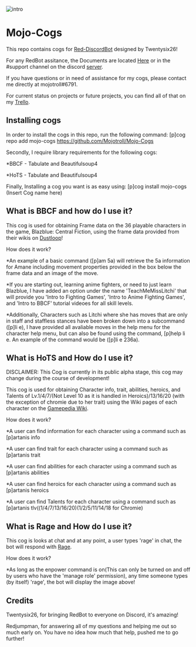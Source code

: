 ![intro](http://www.dustloop.com/wiki/images/0/07/BBCF_Susanoo_6B.png)

# Mojo-Cogs
This repo contains cogs for [Red-DiscordBot](https://github.com/Twentysix26/Red-DiscordBot) designed by Twentysix26!

For any RedBot assitance, the Documents are located [Here](https://twentysix26.github.io/Red-Docs/) or in the #support channel on the discord [server](https://discord.gg/red).

If you have questions or in need of assistance for my cogs, please contact me directly at mojotroll#6791.

For current status on projects or future projects, you can find all of that on my [Trello](https://trello.com/b/K4froUcU).

## Installing cogs

In order to install the cogs in this repo, run the following command: [p]cog repo add mojo-cogs https://github.com/Mojotroll/Mojo-Cogs

Secondly, I require library requirements for the following cogs:

*BBCF - Tabulate and Beautifulsoup4

*HoTS - Tabulate and Beautifulsoup4

Finally, Installing a cog you want is as easy using: [p]cog install mojo-cogs (Insert Cog name here)

## What is BBCF and how do I use it?

This cog is used for obtaining Frame data on the 36 playable characters in the game, Blazblue: Central Fiction, using the frame data provided from their wikis on [Dustloop](http://www.dustloop.com/wiki/index.php?title=BlazBlue:_Central_Fiction)!

How does it work?

*An example of a basic command ([p]am 5a) will retrieve the 5a information for Amane including movement properties provided in the box below the frame data and an image of the move.

*If you are starting out, learning anime fighters, or need to just learn Blazblue, I have added an option under the name 'TeachMeMissLitchi' that will provide you 'Intro to Fighting    Games', 'Intro to Anime Fighting Games', and 'Intro to BBCF' tutorial videoes for all skill levels.

*Additionally, Characters such as Litchi where she has moves that are only in staff and staffless stances have been broken down into a subcommand ([p]li e), I have provided all avaliable moves in the help menu for the character help menu, but can also be found using the command, [p]help li e. An example of the command would be ([p]li e 236a).

## What is HoTS and How do I use it?

DISCLAIMER:  This Cog is currently in its public alpha stage, this cog may change during the course of development!

This cog is used for obtaining Character info, trait, abilities, heroics, and Talents of Lv.1/4/7/(Not Level 10 as it is handled in Heroics)/13/16/20 (with the exception of chromie due to her trait) using the Wiki pages of each character on the [Gamepedia Wiki](https://heroesofthestorm.gamepedia.com/Heroes_of_the_Storm_Wiki).

How does it work?

*A user can find information for each character using a command such as [p]artanis info

*A user can find trait for each character using a command such as [p]artanis trait

*A user can find abilities for each character using a command such as [p]artanis abilities

*A user can find heroics for each character using a command such as [p]artanis heroics

*A user can find Talents for each character using a command such as [p]artanis tlv((1/4/7/13/16/20)(1/2/5/11/14/18 for Chromie)

## What is Rage and How do I use it?

This cog is looks at chat and at any point, a user types 'rage' in chat, the bot will respond with [Rage](http://bensbargains.com/thecheckout/wp-content/uploads/2015/10/nerd-rage.jpg).

How does it work?

*As long as the enpower command is on(This can only be turned on and off by users who have the 'manage role' permission), any time someone types (by itself) 'rage', the bot will display the image above!

## Credits
Twentysix26, for bringing RedBot to everyone on Discord, it's amazing!

Redjumpman, for answering all of my questions and helping me out so much early on.  You have no idea how much that help, pushed me to go further!